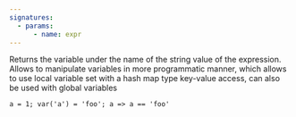 ```yaml
---
signatures:
  - params:
      - name: expr
---
```


Returns the variable under the name of the string value of the expression.
Allows to manipulate variables in more programmatic manner, which allows to use
local variable set with a hash map type key-value access, can also be used with
global variables

```scarpet
a = 1; var('a') = 'foo'; a => a == 'foo'
```
